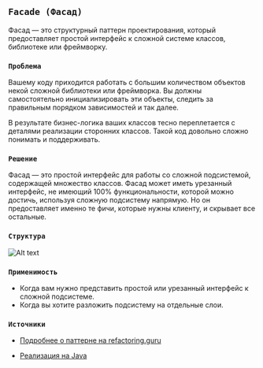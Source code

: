 ## `Facade (Фасад)`

Фасад — это структурный паттерн проектирования, который предоставляет простой интерфейс к сложной системе классов, 
библиотеке или фреймворку.

### `Проблема`

Вашему коду приходится работать с большим количеством объектов некой сложной библиотеки или фреймворка. 
Вы должны самостоятельно инициализировать эти объекты, следить за правильным порядком зависимостей и так далее.

В результате бизнес-логика ваших классов тесно переплетается с деталями реализации сторонних классов. 
Такой код довольно сложно понимать и поддерживать.

### `Решение`

Фасад — это простой интерфейс для работы со сложной подсистемой, содержащей множество классов. 
Фасад может иметь урезанный интерфейс, не имеющий 100% функциональности, которой можно достичь, используя сложную 
подсистему напрямую. Но он предоставляет именно те фичи, которые нужны клиенту, и скрывает все остальные.

### `Структура`

![Alt text](https://refactoring.guru/images/patterns/diagrams/facade/example-2x.png)

### `Применимость`

- Когда вам нужно представить простой или урезанный интерфейс к сложной подсистеме.
- Когда вы хотите разложить подсистему на отдельные слои.

### `Источники`

- [Подробнее о паттерне на refactoring.guru](https://refactoring.guru/ru/design-patterns/composite)

- [Реализация на Java](https://refactoring.guru/ru/design-patterns/composite/java/example)